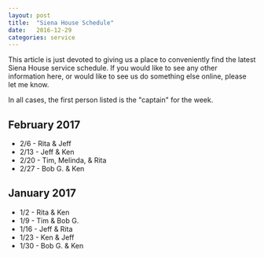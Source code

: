```yaml
---
layout: post
title:  "Siena House Schedule"
date:   2016-12-29
categories: service
---
```


This article is just devoted to giving us a place to conveniently find the latest Siena House service schedule.
If you would like to see any other information here, or would like to see us do something else online, please let me know.

In all cases, the first person listed is the "captain" for the week.

## February 2017

* 2/6 - Rita & Jeff
* 2/13 - Jeff & Ken
* 2/20 - Tim, Melinda, & Rita
* 2/27 - Bob G. & Ken

## January 2017

* 1/2 - Rita & Ken
* 1/9 - Tim & Bob G.
* 1/16 - Jeff & Rita
* 1/23 - Ken & Jeff
* 1/30 - Bob G. & Ken
